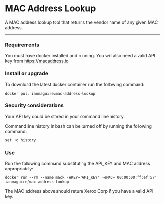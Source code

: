# MAC Address Lookup
A MAC address lookup tool that returns the vendor name of any given MAC address.  

---
### Requirements
You must have docker installed and running. You will also need a valid API key from https://macaddress.io 

### Install or upgrade
To download the latest docker container run the following command:
```
docker pull ianmaguire/mac-address-lookup
```

### Security considerations
Your API key could be stored in your command line history. 

Command line history in bash can be turned off by running the following command:
```
set +o history
```

### Use
Run the following command substituting the API_KEY and MAC address appropriately:
```
docker run --rm --name mack -eKEY='API_KEY' -eMAC='00:00:00:ff:ef:57' ianmaguire/mac-address-lookup
```

The MAC address above should return Xerox Corp if you have a valid API key. 
